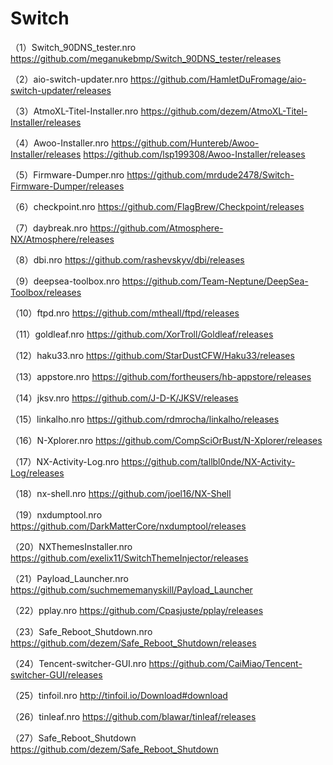 # Switch
（1）Switch_90DNS_tester.nro
https://github.com/meganukebmp/Switch_90DNS_tester/releases

（2）aio-switch-updater.nro
https://github.com/HamletDuFromage/aio-switch-updater/releases

（3）AtmoXL-Titel-Installer.nro
https://github.com/dezem/AtmoXL-Titel-Installer/releases

（4）Awoo-Installer.nro
https://github.com/Huntereb/Awoo-Installer/releases
https://github.com/lsp199308/Awoo-Installer/releases

（5）Firmware-Dumper.nro
https://github.com/mrdude2478/Switch-Firmware-Dumper/releases

（6）checkpoint.nro
https://github.com/FlagBrew/Checkpoint/releases

（7）daybreak.nro
https://github.com/Atmosphere-NX/Atmosphere/releases

（8）dbi.nro
https://github.com/rashevskyv/dbi/releases

（9）deepsea-toolbox.nro
https://github.com/Team-Neptune/DeepSea-Toolbox/releases

（10）ftpd.nro
https://github.com/mtheall/ftpd/releases

（11）goldleaf.nro
https://github.com/XorTroll/Goldleaf/releases

（12）haku33.nro
https://github.com/StarDustCFW/Haku33/releases

（13）appstore.nro
https://github.com/fortheusers/hb-appstore/releases

（14）jksv.nro
https://github.com/J-D-K/JKSV/releases

（15）linkalho.nro
https://github.com/rdmrocha/linkalho/releases

（16）N-Xplorer.nro
https://github.com/CompSciOrBust/N-Xplorer/releases

（17）NX-Activity-Log.nro
https://github.com/tallbl0nde/NX-Activity-Log/releases

（18）nx-shell.nro
https://github.com/joel16/NX-Shell

（19）nxdumptool.nro
https://github.com/DarkMatterCore/nxdumptool/releases

（20）NXThemesInstaller.nro
https://github.com/exelix11/SwitchThemeInjector/releases

（21）Payload_Launcher.nro
https://github.com/suchmememanyskill/Payload_Launcher

（22）pplay.nro
https://github.com/Cpasjuste/pplay/releases

（23）Safe_Reboot_Shutdown.nro
https://github.com/dezem/Safe_Reboot_Shutdown/releases

（24）Tencent-switcher-GUI.nro
https://github.com/CaiMiao/Tencent-switcher-GUI/releases

（25）tinfoil.nro
http://tinfoil.io/Download#download

（26）tinleaf.nro
https://github.com/blawar/tinleaf/releases

（27）Safe_Reboot_Shutdown
https://github.com/dezem/Safe_Reboot_Shutdown
